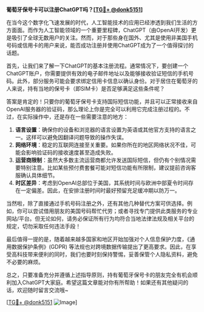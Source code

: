 **葡萄牙保号卡可以注册ChatGPT吗？[[TG💪+ @donk5151](https://t.me/s/donk5151)]**

在当今这个数字化飞速发展的时代，人工智能技术的应用已经渗透到我们生活的方方面面。而作为人工智能领域的一个重要里程碑，ChatGPT（由OpenAI开发）更是吸引了全球无数用户的关注。然而，对于那些身在国外、尤其是使用非美国手机号码或信用卡的用户来说，能否成功注册并使用ChatGPT成为了一个值得探讨的话题。

首先，让我们来了解一下ChatGPT的基本注册流程。通常情况下，要创建一个ChatGPT账户，你需要提供有效的电子邮件地址以及能够接收验证短信的手机号码。此外，部分服务可能会要求绑定信用卡信息以确认身份。对于居住在葡萄牙的人来说，持有当地的保号卡（即SIM卡）是否足够满足这些条件呢？

答案是肯定的！只要你的葡萄牙保号卡支持国际短信功能，并且可以正常接收来自OpenAI服务器的验证码，那么理论上你是完全可以利用它完成注册过程的。不过，在实际操作中，还是存在一些需要注意的地方：

1. **语言设置**：确保你的设备和浏览器的语言设置为英语或其他官方支持的语言之一。这样可以避免因翻译问题导致的操作失误。
2. **网络环境**：稳定的互联网连接至关重要。如果你所在的地区网络状况不佳，可能会影响验证码的接收速度甚至造成失败。
3. **运营商限制**：虽然大多数主流运营商都允许发送国际短信，但仍有个别情况需要特别注意。比如某些预付费套餐可能对短信功能有所限制，建议提前咨询客服确认具体细节。
4. **时区差异**：考虑到OpenAI总部位于美国，其系统时间与欧洲中部夏令时间存在一定偏差。因此，在安排注册时间时最好预留充足缓冲期以防万一。

当然啦，除了直接通过手机号码注册之外，还有其他几种替代方案可供选择。例如，你可以尝试借用朋友的美国号码帮忙代劳；或者寻找专门提供此类服务的专业网站/平台。但无论如何，请务必保证所有行为均符合当地法律法规及相关平台的规定，切勿采取任何违法手段！

最后值得一提的是，随着越来越多国家和地区开始加强对个人信息保护力度，《通用数据保护条例》(GDPR) 等法规也对跨境数据传输提出了更高要求。因此，在享受高科技带来便利的同时，我们也要时刻保持警惕，妥善保管个人隐私资料，避免不必要的麻烦。

总之，只要准备充分并遵循上述指导原则，持有葡萄牙保号卡的朋友完全有机会顺利加入ChatGPT大家庭。希望这篇文章能对你有所帮助！如果还有其他疑问的话，欢迎随时留言交流哦~

[[TG💪+ @donk5151](https://t.me/s/donk5151) ![Image](https://i.postimg.cc/rwNCRYN7/Snipaste-2025-04-30-17-27-05.png)]